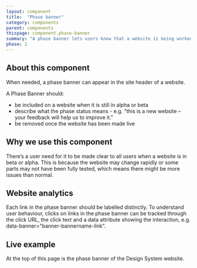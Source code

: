 ```yaml
---
layout: component
title:  "Phase banner"
category: components
parent: components
thispage: component.phase-banner
summary: "A phase banner lets users know that a website is being worked on or tested."
phase: 2
---
```


## About this component

When needed, a phase banner can appear in the site header of a website.

A Phase Banner should:

- be included on a website when it is still in alpha or beta
- describe what the phase status means - e.g. "this is a new website – your feedback will help us to improve it."
- be removed once the website has been made live

## Why we use this component

There’s a user need for it to be made clear to all users when a website is in beta or alpha. This is because the website may change rapidly or some parts may not have been fully tested, which means there might be more issues than normal.

## Website analytics

Each link in the phase banner should be labelled distinctly. To understand user behaviour, clicks on links in the phase banner can be tracked through the click URL, the click text and a data attribute showing the interaction, e.g. data-banner="banner-bannername-link".

## Live example
At the top of this page is the phase banner of the Design System website.
